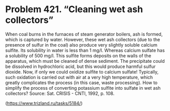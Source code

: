 # Problem 421. “Cleaning wet ash collectors”

When coal burns in the furnaces of steam generator boilers, ash is formed, which is captured by water. However, these wet ash collectors (due to the presence of sulfur in the coal) also produce very slightly soluble calcium sulfite. Its solubility in water is less than 1 mg/l. Whereas calcium sulfate has a solubility of 500 mg/l. This sulfite forms deposits on the walls of the apparatus, which must be cleaned of dense sediment. The precipitate could be dissolved in hydrochloric acid, but this would produce harmful sulfur dioxide. Now, if only we could oxidize sulfite to calcium sulfate! Typically, such oxidation is carried out with air at a very high temperature, which greatly complicates the process (in this case, waste processing). How to simplify the process of converting potassium sulfite into sulfate in wet ash collectors? Source: Sat. CRISIS - CNTI, 1992, p. 108.

(https://www.trizland.ru/tasks/5184/)
